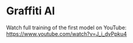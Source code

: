# Graffiti AI

Watch full training of the first model on YouTube: https://www.youtube.com/watch?v=J_i_dvPpku4
